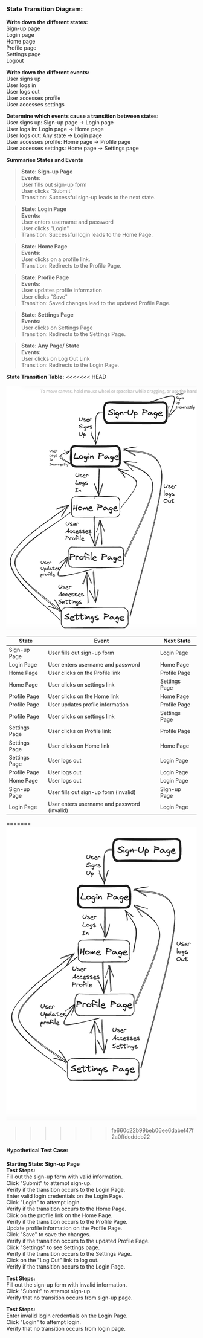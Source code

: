 ### State Transition Diagram:
**Write down the different states:**
<br>Sign-up page
<br>Login page
<br>Home page
<br>Profile page
<br>Settings page
<br>Logout

**Write down the different events:**
<br>User signs up
<br>User logs in
<br>User logs out
<br>User accesses profile
<br>User accesses settings

**Determine which events cause a transition between states:**
<br>User signs up: Sign-up page → Login page
<br>User logs in: Login page → Home page
<br>User logs out: Any state → Login page
<br>User accesses profile: Home page → Profile page
<br>User accesses settings: Home page → Settings page

**Summaries States and Events**

>**State: Sign-up Page**
<br>**Events:**
<br>User fills out sign-up form
<br>User clicks "Submit"
<br>Transition: Successful sign-up leads to the next state.

>**State: Login Page**
<br>**Events:**
<br>User enters username and password
<br>User clicks "Login"
<br>Transition: Successful login leads to the Home Page.

>**State: Home Page**
<br>**Events:**
<br>User clicks on a profile link.
<br>Transition: Redirects to the Profile Page.

>**State: Profile Page**
<br>**Events:**
<br>User updates profile information
<br>User clicks "Save"
<br>Transition: Saved changes lead to the updated Profile Page.

>**State: Settings Page**
<br>**Events:**
<br>User clicks on Settings Page
<br>Transition: Redirects to the Settings Page. 

>**State: Any Page/ State**
<br>**Events:**
<br>User clicks on Log Out Link
<br>Transition: Redirects to the Login Page.

**State Transition Table:**
<<<<<<< HEAD
<br><br> ![](Screenshot%202023-05-22%20at%2012.38.04.png)

| State         | Event                                       | Next State    |
|---------------|---------------------------------------------|---------------|
| Sign-up Page  | User fills out sign-up form                 | Login Page    |
| Login Page    | User enters username and password           | Home Page     |
| Home Page     | User clicks on the Profile link             | Profile Page  |
| Home Page     | User clicks on settings link                | Settings Page |
| Profile Page  | User clicks on the Home link                | Home Page     |
| Profile Page  | User updates profile information            | Profile Page  |
| Profile Page  | User clicks on settings link                | Settings Page |
| Settings Page | User clicks on Profile link                 | Profile Page  |
| Settings Page | User clicks on Home link                    | Home Page     |
| Settings Page | User logs out                               | Login Page    |
| Profile Page  | User logs out                               | Login Page    |
| Home Page     | User logs out                               | Login Page    |
| Sign-up Page  | User fills out sign-up form (invalid)       | Sign-up Page  |
| Login Page    | User enters username and password (invalid) | Login Page    |
=======
<br> ![](Screenshot%202023-05-22%20at%2011.58.30.png)
>>>>>>> fe660c22b99beb06ee6dabef47f2a0ffdcddcb22


#### **Hypothetical Test Case:**
**Starting State: Sign-up Page**
<br>**Test Steps:**
<br>Fill out the sign-up form with valid information.
<br>Click "Submit" to attempt sign-up.
<br>Verify if the transition occurs to the Login Page.
<br>Enter valid login credentials on the Login Page.
<br>Click "Login" to attempt login.
<br>Verify if the transition occurs to the Home Page.
<br>Click on the profile link on the Home Page.
<br>Verify if the transition occurs to the Profile Page.
<br>Update profile information on the Profile Page.
<br>Click "Save" to save the changes.
<br>Verify if the transition occurs to the updated Profile Page.
<br>Click "Settings" to see Settings page.
<br>Verify if the transition occurs to the Settings Page.
<br>Click on the "Log Out" link to log out.
<br>Verify if the transition occurs to the Login Page.

**Test Steps:**
<br>Fill out the sign-up form with invalid information.
<br>Click "Submit" to attempt sign-up.
<br>Verify that no transition occurs from sign-up page.

**Test Steps:**
<br>Enter invalid login credentials on the Login Page.
<br>Click "Login" to attempt login.
<br>Verify that no transition occurs from login page.